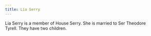 ```yaml
---
title: Lia Serry
---
```


Lia Serry is a member of House Serry. She is married to Ser Theodore Tyrell. They have two children.


